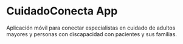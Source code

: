 # CuidadoConecta App

Aplicación móvil para conectar especialistas en cuidado de adultos mayores y personas con discapacidad con pacientes y sus familias.
